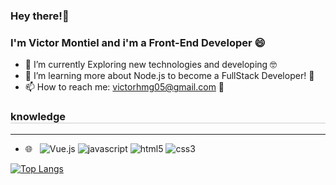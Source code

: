 ### Hey there!👋

<h3>I'm Victor Montiel and i'm a Front-End Developer 😄</h3>

- 🔭 I’m currently Exploring new technologies and developing 	:nerd_face: 
- 🌱 I’m learning more about Node.js to become a FullStack Developer! :brain: 
- 📫 How to reach me: <a href="mailto:victorhmg05@gmail.com">victorhmg05@gmail.com</a> :incoming_envelope:


<h3 style="border-bottom:solid 1px #ccc">knowledge</h3>
<hr>

- 🌐 &nbsp;
![Vue.js](https://img.shields.io/badge/-VueJS-333333?style=flat-&amp;logo=vue.js)
![javascript](https://img.shields.io/badge/-javascript-333333?style=flat-&amp;logo=javascript)
![html5](https://img.shields.io/badge/-HTML5-333333?style=flat-&amp;logo=HTML5)
![css3](https://img.shields.io/badge/-CSS3-333333?style=flat-&amp;logo=css3&logoColor=1572B6)

[![Top Langs](https://github-readme-stats.vercel.app/api/top-langs/?username=vm05&layout=compact&text_color=daf7dc&bg_color=151515)](https://github.com/vm05/github-readme-stats)

<!-- ![node.js](https://img.shields.io/badge/-NODE.JS-333333?style=flat-square&amp;logo=node.js) -->
